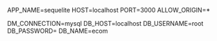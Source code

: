 APP_NAME=sequelite
HOST=localhost
PORT=3000
ALLOW_ORIGIN=*

DM_CONNECTION=mysql
DB_HOST=localhost
DB_USERNAME=root
DB_PASSWORD=
DB_NAME=ecom